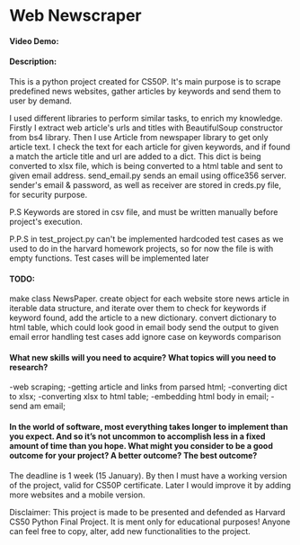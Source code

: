 
# Web Newscraper

#### Video Demo:  <URL HERE>
#### Description: 
This is a python project created for CS50P. It's main purpose is to scrape predefined news websites, gather articles by 
keywords and send them to user by demand.

I used different libraries to perform similar tasks, to enrich my knowledge. Firstly I extract web article's urls and 
titles with BeautifulSoup constructor from bs4 library. Then I use Article from newspaper library to get only article 
text. I check the text for each article for given keywords, and if found a match the article title and url are added to 
a dict. This dict is being converted to xlsx file, which is being converted to a html table and sent to given email address.
send_email.py sends an email using office356 server. sender's email & password, as well as receiver are stored in
creds.py file, for security purpose.

P.S Keywords are stored in csv file, and must be written manually before project's execution.

P.P.S in test_project.py can't be implemented hardcoded test cases as we used to do in the harvard homework projects, so
for now the file is with empty functions. Test cases will be implemented later

#### TODO:
make class NewsPaper.
create object for each website
store news article in iterable data structure, and iterate over them to check for keywords
if keyword found, add the article to a new dictionary.
convert dictionary to html table, which could look good in email body
send the output to given email
error handling
test cases
add ignore case on keywords comparison




#### What new skills will you need to acquire? What topics will you need to research?
-web scraping; 
-getting article and links from parsed html; 
-converting dict to xlsx;
-converting xlsx to html table; 
-embedding html body in email; 
-send am email;


#### In the world of software, most everything takes longer to implement than you expect. And so it’s not uncommon to accomplish less in a fixed amount of time than you hope. What might you consider to be a good outcome for your project? A better outcome? The best outcome?
The deadline is 1 week (15 January). By then I must have a working version of the project, valid for CS50P certificate.
Later I would improve it by adding more websites and a mobile version.


Disclaimer: This project is made to be presented and defended as Harvard CS50 Python Final Project. It is ment only for
educational purposes! Anyone can feel free to copy, alter, add new functionalities to the project. 